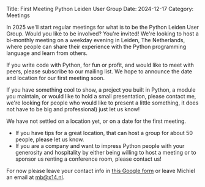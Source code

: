 Title: First Meeting Python Leiden User Group
Date: 2024-12-17
Category: Meetings

In 2025 we'll start regular meetings for what is to be the Python Leiden User Group.
Would you like to be involved? You're invited! We're looking to host a bi-monthly meeting
on a weekday evening in Leiden, The Netherlands, where people can share their experience
with the Python programming language and learn from others.

If you write code with Python, for fun or profit, and would like to meet with peers,
please subscribe to our mailing list. We hope to announce the date and location for our first meeting soon.

If you have something cool to show, a project you built in Python, a module you maintain,
or would like to hold a small presentation, please contact me, we're looking for people
who would like to present a little something, it does not have to be big and professional)
just let us know!

We have not settled on a location yet, or on a date for the first meeting.

 - If you have tips for a great location, that can host a group for about 50 people, please let us know.
 - If you are a company and want to impress Python people with your generosity and hospitality by either
being willing to host a meeting or to sponsor us renting a conference room, please contact us!

For now please leave your contact info in [this Google form](https://docs.google.com/forms/d/e/1FAIpQLSc6A9vY0h8xaip3L6WWiLBxBHgg1smPGJVPDbTniI_vSriUng/viewform)
or leave Michiel an email at [mb@x14.nl](mailto:mb@x14.nl).
